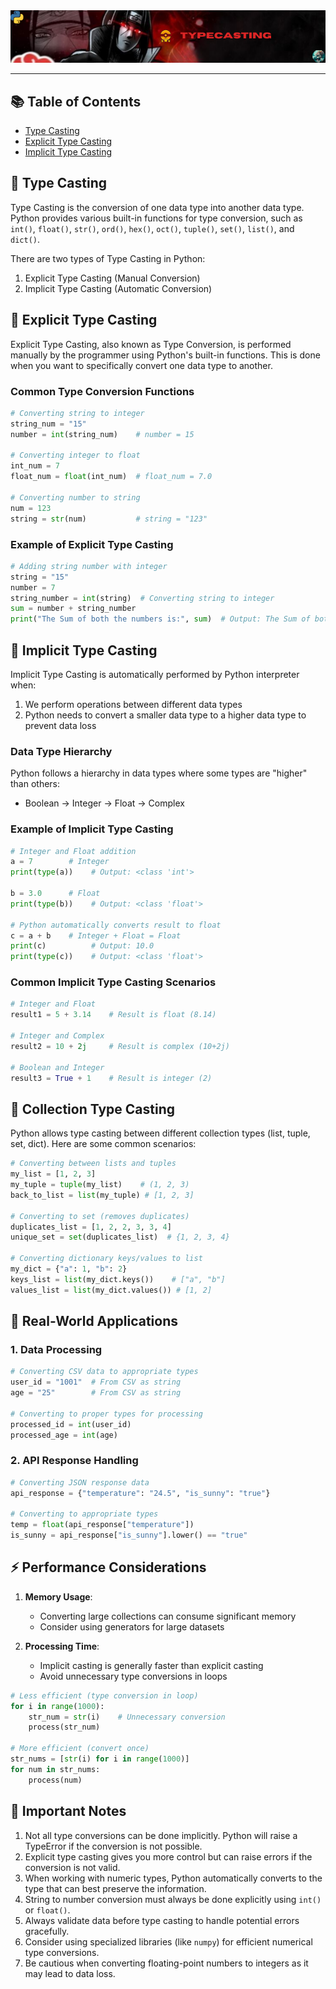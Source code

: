 <div align="center">
  <img src="https://github.com/Vibhav1207/Python-Course/blob/main/assets/typecasating.png?raw=true">
</div>

---
## 📚 Table of Contents

- [Type Casting](#-type-casting)
- [Explicit Type Casting](#-explicit-type-casting)
- [Implicit Type Casting](#-implicit-type-casting)

## 🔄 Type Casting

Type Casting is the conversion of one data type into another data type. Python provides various built-in functions for type conversion, such as `int()`, `float()`, `str()`, `ord()`, `hex()`, `oct()`, `tuple()`, `set()`, `list()`, and `dict()`.

There are two types of Type Casting in Python:
1. Explicit Type Casting (Manual Conversion)
2. Implicit Type Casting (Automatic Conversion)

## 🎯 Explicit Type Casting

Explicit Type Casting, also known as Type Conversion, is performed manually by the programmer using Python's built-in functions. This is done when you want to specifically convert one data type to another.

### Common Type Conversion Functions

```python
# Converting string to integer
string_num = "15"
number = int(string_num)    # number = 15

# Converting integer to float
int_num = 7
float_num = float(int_num)  # float_num = 7.0

# Converting number to string
num = 123
string = str(num)           # string = "123"
```

### Example of Explicit Type Casting

```python
# Adding string number with integer
string = "15"
number = 7
string_number = int(string)  # Converting string to integer
sum = number + string_number
print("The Sum of both the numbers is:", sum)  # Output: The Sum of both the numbers is 22
```

## 🔄 Implicit Type Casting

Implicit Type Casting is automatically performed by Python interpreter when:
1. We perform operations between different data types
2. Python needs to convert a smaller data type to a higher data type to prevent data loss

### Data Type Hierarchy
Python follows a hierarchy in data types where some types are "higher" than others:
- Boolean → Integer → Float → Complex

### Example of Implicit Type Casting

```python
# Integer and Float addition
a = 7        # Integer
print(type(a))    # Output: <class 'int'>

b = 3.0      # Float
print(type(b))    # Output: <class 'float'>

# Python automatically converts result to float
c = a + b    # Integer + Float = Float
print(c)          # Output: 10.0
print(type(c))    # Output: <class 'float'>
```

### Common Implicit Type Casting Scenarios

```python
# Integer and Float
result1 = 5 + 3.14    # Result is float (8.14)

# Integer and Complex
result2 = 10 + 2j     # Result is complex (10+2j)

# Boolean and Integer
result3 = True + 1    # Result is integer (2)
```

## 🔄 Collection Type Casting

Python allows type casting between different collection types (list, tuple, set, dict). Here are some common scenarios:

```python
# Converting between lists and tuples
my_list = [1, 2, 3]
my_tuple = tuple(my_list)    # (1, 2, 3)
back_to_list = list(my_tuple) # [1, 2, 3]

# Converting to set (removes duplicates)
duplicates_list = [1, 2, 2, 3, 3, 4]
unique_set = set(duplicates_list)  # {1, 2, 3, 4}

# Converting dictionary keys/values to list
my_dict = {"a": 1, "b": 2}
keys_list = list(my_dict.keys())    # ["a", "b"]
values_list = list(my_dict.values()) # [1, 2]
```

## 🌟 Real-World Applications

### 1. Data Processing
```python
# Converting CSV data to appropriate types
user_id = "1001"  # From CSV as string
age = "25"        # From CSV as string

# Converting to proper types for processing
processed_id = int(user_id)
processed_age = int(age)
```

### 2. API Response Handling
```python
# Converting JSON response data
api_response = {"temperature": "24.5", "is_sunny": "true"}

# Converting to appropriate types
temp = float(api_response["temperature"])
is_sunny = api_response["is_sunny"].lower() == "true"
```

## ⚡ Performance Considerations

1. **Memory Usage**:
   - Converting large collections can consume significant memory
   - Consider using generators for large datasets

2. **Processing Time**:
   - Implicit casting is generally faster than explicit casting
   - Avoid unnecessary type conversions in loops

```python
# Less efficient (type conversion in loop)
for i in range(1000):
    str_num = str(i)    # Unnecessary conversion
    process(str_num)

# More efficient (convert once)
str_nums = [str(i) for i in range(1000)]
for num in str_nums:
    process(num)
```

## 🚨 Important Notes

1. Not all type conversions can be done implicitly. Python will raise a TypeError if the conversion is not possible.
2. Explicit type casting gives you more control but can raise errors if the conversion is not valid.
3. When working with numeric types, Python automatically converts to the type that can best preserve the information.
4. String to number conversion must always be done explicitly using `int()` or `float()`.
5. Always validate data before type casting to handle potential errors gracefully.
6. Consider using specialized libraries (like `numpy`) for efficient numerical type conversions.
7. Be cautious when converting floating-point numbers to integers as it may lead to data loss.